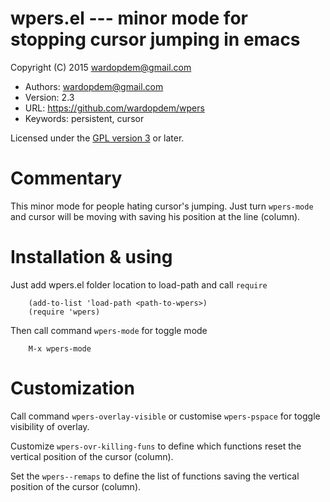 # wpers.el --- minor mode for stopping cursor jumping in emacs

Copyright (C) 2015 <wardopdem@gmail.com>

* Authors:         wardopdem@gmail.com
* Version:         2.3
* URL:             <https://github.com/wardopdem/wpers>
* Keywords:        persistent, cursor

Licensed under the [GPL version 3](http://www.gnu.org/licenses/) or later.

# Commentary

This minor mode for people hating cursor's jumping.
Just turn `wpers-mode` and cursor will be moving
with saving his position at the line (column).

# Installation & using

Just add wpers.el folder location to load-path and call `require`

        (add-to-list 'load-path <path-to-wpers>)
        (require 'wpers)

Then call command `wpers-mode` for toggle mode

        M-x wpers-mode

# Customization

Call command `wpers-overlay-visible` or customise `wpers-pspace`
for toggle visibility of overlay.

Customize `wpers-ovr-killing-funs` to define which functions
reset the vertical position of the cursor (column).

Set the `wpers--remaps` to define the list of functions saving
the vertical position of the cursor (column).
